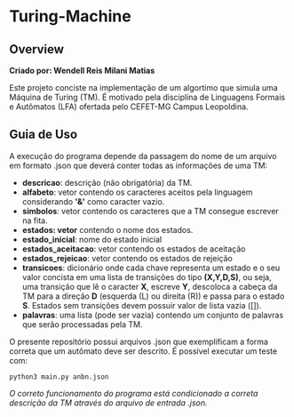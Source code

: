 # Turing-Machine

## Overview
**Criado por: Wendell Reis Milani Matias**

Este projeto conciste na implementação de um algortimo que simula uma Máquina de Turing (TM). É motivado pela disciplina de Linguagens Formais e Autômatos (LFA) ofertada pelo CEFET-MG Campus Leopoldina.

## Guia de Uso
A execução do programa depende da passagem do nome de um arquivo em formato .json que deverá conter todas as informações de uma TM: 

- **descricao**: descrição (não obrigatória) da TM.
- **alfabeto**: vetor contendo os caracteres aceitos pela linguagem considerando **'&'** como caracter vazio.
- **simbolos**: vetor contendo os caracteres que a TM consegue escrever na fita.
- **estados: vetor** contendo o nome dos estados.
- **estado_inicial**: nome do estado inicial
- **estados_aceitacao**: vetor contendo os estados de aceitação
- **estados_rejeicao**: vetor contendo os estados de rejeição
- **transicoes**: dicionário onde cada chave representa um estado e o seu valor concista em uma lista de transições do tipo **(X,Y,D,S)**, ou seja, uma transição que lê o caracter **X**, escreve **Y**, descoloca a cabeça da TM para a direção **D** (esquerda (L) ou direita (R)) e passa para o estado **S**. Estados sem transições devem possuir valor de lista vazia ([]).
- **palavras**: uma lista (pode ser vazia) contendo um conjunto de palavras que serão processadas pela TM.

O presente repositório possui arquivos .json que exemplificam a forma correta que um autômato deve ser descrito. É possível executar um teste com:

```
python3 main.py anbn.json
```

*O correto funcionamento do programa está condicionado a correta descrição da TM através do arquivo de entrada .json.*
